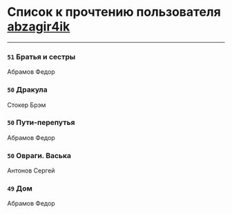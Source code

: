 # Список к прочтению пользователя [abzagir4ik](http://vk.com/id3621623)
---

### `51` Братья и сестры
Абрамов Федор

### `50` Дракула
Стокер Брэм

### `50` Пути-перепутья
Абрамов Федор

### `50` Овраги. Васька
Антонов Сергей

### `49` Дом
Абрамов Федор

